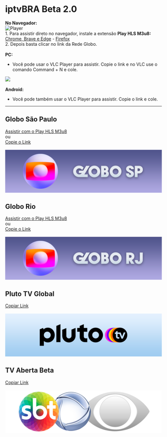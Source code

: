 # iptvBRA Beta 2.0

__No Navegador:__
<br>
![Player](https://i.imgur.com/JxVVqNm.png)
<br>
1.
Para assistir direto no navegador, instale a extensão __Play HLS M3u8:__
<a href="https://chrome.google.com/webstore/detail/play-hls-m3u8/ckblfoghkjhaclegefojbgllenffajdc"> Chrome, Brave e Edge</a> - <a href="https://addons.mozilla.org/en-US/firefox/addon/play-hls-chrome/"> Firefox</a>
<br>
2. Depois basta clicar no link da Rede Globo.
<br>
<br>
__PC:__
 - Você pode usar o VLC Player para assistir. Copie o link e no VLC use o comando Command + N e cole.

<img src="https://upload.wikimedia.org/wikipedia/commons/thumb/e/e6/VLC_Icon.svg/904px-VLC_Icon.svg.png" height="80" class="center"  >   </img> 

__Android:__
 - Você pode também usar o VLC Player para assistir. Copie o link e cole.
----------------------------------------------------------------------------

## Globo São Paulo
<a href="https://raw.githubusercontent.com/xicobiu/iptvBRA/main/.github/GloboTV-SP.m3u8"> Assistir com o Play HLS M3u8 </a> 
<br>
ou
<br>
<a href="https://raw.githubusercontent.com/xicobiu/iptvBRA/main/.github/GloboTV-SP"> Copie o Link <br></a> 
<br>
<img src="https://raw.githubusercontent.com/xicobiu/iptvBRA/main/.github/logo/Rede-Globo-SP-Banner.png"> </img> 
<br>

## Globo Rio
<a href="https://raw.githubusercontent.com/xicobiu/iptvBRA/main/.github/GloboTV-RJ.m3u8"> Assistir com o Play HLS M3u8 </a> 
<br>
ou
<br>
<a href="https://raw.githubusercontent.com/xicobiu/iptvBRA/main/.github/GloboTV-RJ"> Copie o Link <br></a> 
<br>
<img src="https://raw.githubusercontent.com/xicobiu/iptvBRA/main/.github/logo/Rede-Globo-RJ-Banner.png"> </img> 
<br>

##  Pluto TV Global 
<a href="https://raw.githubusercontent.com/xicobiu/iptvBRA/main/.github/PLUTO%20TV%20Global.m3u"> Copiar Link<br></a>
<br>
<img src="https://raw.githubusercontent.com/xicobiu/iptvBRA/main/.github/logo/Pluto-TV-Logo-Xicobiu.png"> </img>


## TV Aberta Beta 
<a href="https://raw.githubusercontent.com/xicobiu/iptvBRA/main/.github/tv-aberta"> Copiar Link<br></a>
<br>
<img src="https://raw.githubusercontent.com/xicobiu/iptvBRA/main/.github/logo/TV-Aberta-Logo.png"> </img>



